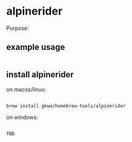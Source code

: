 # alpinerider

Purpose:


## example usage

```bash


```

## install alpinerider


on macos/linux:
```bash

brew install gkwa/homebrew-tools/alpinerider

```


on windows:

```powershell

TBD

```
